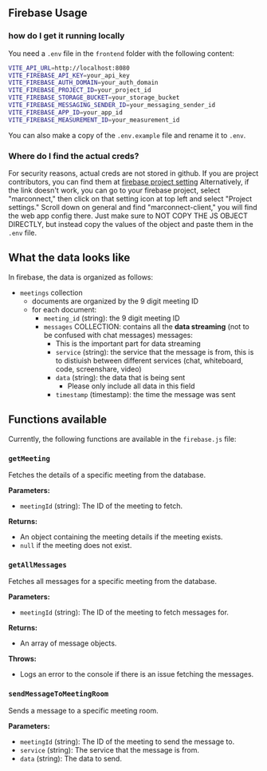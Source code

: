 ## Firebase Usage

### how do I get it running locally
You need a `.env` file in the `frontend` folder with the following content:

```bash
VITE_API_URL=http://localhost:8080
VITE_FIREBASE_API_KEY=your_api_key
VITE_FIREBASE_AUTH_DOMAIN=your_auth_domain
VITE_FIREBASE_PROJECT_ID=your_project_id
VITE_FIREBASE_STORAGE_BUCKET=your_storage_bucket
VITE_FIREBASE_MESSAGING_SENDER_ID=your_messaging_sender_id
VITE_FIREBASE_APP_ID=your_app_id
VITE_FIREBASE_MEASUREMENT_ID=your_measurement_id
```

You can also make a copy of the `.env.example` file and rename it to `.env`.

### Where do I find the actual creds?
For security reasons, actual creds are not stored in github. If you are project contributors, you can find them at [firebase project setting](https://console.firebase.google.com/u/3/project/marconnect/settings/general/)
Alternatively, if the link doesn't work, you can go to your firebase project, select "marconnect," then click on that setting icon at top left and select "Project settings." Scroll down on general and find "marconnect-client," you will find the web app config there. Just make sure to NOT COPY THE JS OBJECT DIRECTLY, but instead copy the values of the object and paste them in the `.env` file.


## What the data looks like
In firebase, the data is organized as follows:
* `meetings` collection
    * documents are organized by the 9 digit meeting ID
    * for each document:
        * `meeting_id` (string): the 9 digit meeting ID
        * `messages` COLLECTION: contains all the **data streaming** (not to be confused with chat messages) messages:
            * This is the important part for data streaming
            * `service` (string): the service that the message is from, this is to distiuish between different services (chat, whiteboard, code, screenshare, video)
            * `data` (string): the data that is being sent
                * Please only include all data in this field
            * `timestamp` (timestamp): the time the message was sent
    


## Functions available
Currently, the following functions are available in the `firebase.js` file:

### `getMeeting`

Fetches the details of a specific meeting from the database.

**Parameters:**
- `meetingId` (string): The ID of the meeting to fetch.

**Returns:**
- An object containing the meeting details if the meeting exists.
- `null` if the meeting does not exist.

### `getAllMessages`

Fetches all messages for a specific meeting from the database.

**Parameters:**
- `meetingId` (string): The ID of the meeting to fetch messages for.

**Returns:**
- An array of message objects.

**Throws:**
- Logs an error to the console if there is an issue fetching the messages.

### `sendMessageToMeetingRoom`

Sends a message to a specific meeting room.

**Parameters:**
- `meetingId` (string): The ID of the meeting to send the message to.
- `service` (string): The service that the message is from.
- `data` (string): The data to send.




